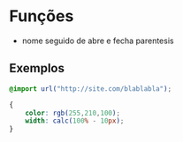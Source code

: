 # Funções

* nome seguido de abre e fecha parentesis

## Exemplos
```css
@import url("http://site.com/blablabla");

{
    color: rgb(255,210,100);
    width: calc(100% - 10px);
}

```